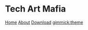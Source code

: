 # Tech Art Mafia

[Home](index.md)
[About](README.md)
[Download](download.md)
[gimmick:theme](superhero)
